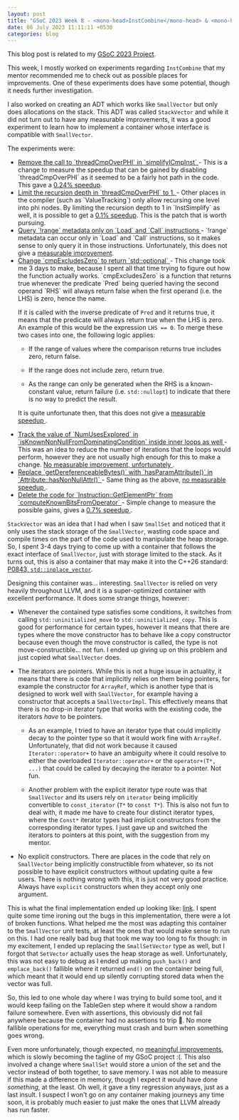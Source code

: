 ```yaml
---
layout: post
title: "GSoC 2023 Week 8 - <mono-head>InstCombine</mono-head> & <mono-head>SmallVector</mono-head> Experiments"
date: 06 July 2023 11:11:11 +0530
categories: blog
---
```


This blog post is related to my
<a href="https://summerofcode.withgoogle.com/programs/2023/projects/JdqGUwNq">GSoC
2023 Project</a>.

This week, I mostly worked on experiments regarding `InstCombine` that my mentor recommended me to check
out as possible places for improvements. One of these experiments does have some potential, though it needs further
investigation.

I also worked on creating an ADT which works like `SmallVector` but only does allocations on the stack.
This ADT was called `StackVector` and while it did not turn out to have any measurable improvements, it was
a good experiment to learn how to implement a container whose interface is compatible with `SmallVector`.

The experiments were:

- <a href="https://github.com/llvm/llvm-project/commit/eca87099ea457a7b3f1a39167a053e6aa43f33c5">
  Remove the call to `threadCmpOverPHI` in `simplifyICmpInst`
  </a> - This is a change to measure the speedup that can be gained by disabling `threadCmpOverPHI` as it
  seemed to be a fairly hot path in the code. This gave a
  <a href="https://llvm-compile-time-tracker.com/compare.php?from=dd639eb15aacfc865409915516f52385c4381923&to=eca87099ea457a7b3f1a39167a053e6aa43f33c5&stat=instructions:u">
    0.24% speedup</a>.

- <a href="https://github.com/llvm/llvm-project/commit/72561e65c9bf044e0628c8dc4b0ac15fe142ea7e">
  Limit the recursion depth in `threadCmpOverPHI` to 1.
  </a> - Other places in the compiler (such as `ValueTracking`) only allow recursing one level into phi
  nodes. By limiting the recursion depth to 1 in `InstSimplify` as well, it is possible to get a
  <a href="https://llvm-compile-time-tracker.com/compare.php?from=dd639eb15aacfc865409915516f52385c4381923&to=72561e65c9bf044e0628c8dc4b0ac15fe142ea7e&stat=instructions%3Au">
    0.1% speedup</a>. This is the patch that is worth pursuing.

- <a href="https://github.com/llvm/llvm-project/commit/ef0bc766b21f474db94ef9191d89697e3005ab0d">
  Query `!range` metadata only on `Load` and `Call` instructions
  </a> - `!range` metadata can occur only in `Load` and `Call` instructions, so it
  makes sense to only query it in those instructions. Unfortunately, this does not give a
  <a href="https://llvm-compile-time-tracker.com/compare.php?from=72561e65c9bf044e0628c8dc4b0ac15fe142ea7e&to=ef0bc766b21f474db94ef9191d89697e3005ab0d&stat=instructions:u">
    measurable improvement</a>.

- <a href="https://github.com/llvm/llvm-project/commit/7fb4cdcdb9b6fc7ecd4db6b0ac91dbb77da07126">
  Change `cmpExcludesZero` to return `std::optional<bool>`
  </a> - This change took me 3 days to make, because I spent all that time trying to figure out how the
  function actually works. `cmpExcludesZero` is a function that returns true whenever the predicate
  `Pred` being queried having the second operand `RHS` will always return false when the first
  operand (i.e. the LHS) is zero, hence the name.

  If it is called with the inverse predicate of `Pred` and it returns true, it means that the predicate
  will always return true when the LHS is zero. An example of this would be the expression `LHS == 0`.
  To merge these two cases into one, the following logic applies:

    - If the range of values where the comparison returns true includes zero, return false.

    - If the range does not include zero, return true.

    - As the range can only be generated when the RHS is a known-constant value, return failure (i.e. `std::nullopt`)
      to indicate that there is no way to predict the result.

  It is quite unfortunate then, that this does not give a
  <a href="https://llvm-compile-time-tracker.com/compare.php?from=d96f235eb01d19cc9db6739217ce4d33fdae0f87&to=7fb4cdcdb9b6fc7ecd4db6b0ac91dbb77da07126&stat=instructions:u">
    measurable speedup
  </a>.

- <a href="https://github.com/llvm/llvm-project/commit/831822a0b9d9849a73ae285ecdbb2b23b0a0dac1">
  Track the value of `NumUsesExplored` in `isKnownNonNullFromDominatingCondition` inside
  inner loops as well
  </a> - This was an idea to reduce the number of iterations that the loops would perform, however they are not
  usually high enough for this to make a change.
  <a href="https://llvm-compile-time-tracker.com/compare.php?from=80f46b3929162637e536b28c2818dbbbe6cf8e8b&to=831822a0b9d9849a73ae285ecdbb2b23b0a0dac1&stat=instructions:u">
    No measurable improvement, unfortunately
  </a>.

- <a href="https://github.com/llvm/llvm-project/commit/a2c83776edb05b569ef28da74479010ec36eb614">
  Replace `getDereferenceableBytes()` with `hasParamAttribute()` in
  `Attribute::hasNonNullAttr()`
  </a> - Same thing as the above,
  <a href="https://llvm-compile-time-tracker.com/compare.php?from=831822a0b9d9849a73ae285ecdbb2b23b0a0dac1&to=a2c83776edb05b569ef28da74479010ec36eb614&stat=instructions:u">
    no measurable speedup
  </a>.

- <a href="https://github.com/llvm/llvm-project/commit/a49e4e4d6546b1991639a81869ae82f11fb71d6f">
  Delete the code for `Instruction::GetElementPtr` from `computeKnownBitsFromOperator`
  </a> - Simple change to measure the possible gains, gives a
  <a href="https://llvm-compile-time-tracker.com/compare.php?from=a2c83776edb05b569ef28da74479010ec36eb614&to=a49e4e4d6546b1991639a81869ae82f11fb71d6f&stat=instructions:u">
    0.7% speedup
  </a>.

`StackVector` was an idea that I had when I saw `SmallSet` and noticed that it only uses the
stack storage of the `SmallVector`, wasting code space and compile times on the part of the code used to
manipulate the heap storage. So, I spent 3-4 days trying to come up with a container that follows the exact interface
of `SmallVector`, just with storage limited to the stack. As it turns out, this is also a container that
may make it into the C++26 standard:
<a href="https://www.open-std.org/jtc1/sc22/wg21/docs/papers/2023/p0843r6.html">P0843,
`std::inplace_vector`</a>.

Designing this container was... interesting. `SmallVector` is relied on very heavily throughout LLVM, and
it is a super-optimized container with excellent performance. It does some strange things, however:

- Whenever the contained type satisfies some conditions, it switches from calling
  `std::uninitialized_move` to `std::uninitialized_copy`. This is good for performance for
  certain types, however it means that there are types where the move constructor has to behave like a copy
  constructor because even though the move constructor is called, the type is not move-constructible... not fun.
  I ended up giving up on this problem and just copied what `SmallVector` does.

- The iterators are pointers. While this is not a huge issue in actuality, it means that there is code that
  implicitly relies on them being pointers, for example the constructor for `ArrayRef`, which is another
  type that is designed to work well with `SmallVector`, for example having a constructor that accepts a
  `SmallVectorImpl`. This effectively means that there is no drop-in iterator type that works with the
  existing code, the iterators *have* to be pointers.

  - As an example, I tried to have an iterator type that could implicitly decay to the pointer type so that it would
    work fine with `ArrayRef`. Unfortunately, that did not work because it caused
    `Iterator::operator+` to have an ambiguity where it could resolve to either the overloaded
    `Iterator::operator+` or the `operator+(T*, ...)` that could be called by decaying the
    iterator to a pointer. Not fun.

  - Another problem with the explicit iterator type route was that `SmallVector` and its users rely on
    `iterator` being implicitly convertible to `const_iterator` (`T*` to
    `const T*`). This is also not fun to deal with, it made me have to create four distinct iterator
    types, where the `Const*` iterator types had implicit constructors from the corresponding iterator
    types. I just gave up and switched the iterators to pointers at this point, with the suggestion from my mentor.

- No explicit constructors. There are places in the code that rely on `SmallVector` being implicitly
  constructible from whatever, so its not possible to have explicit constructors without updating quite a few
  users. There is nothing wrong with this, it is just not very good practice. Always have `explicit`
  constructors when they accept only one argument.

This is what the final implementation ended up looking like:
<a href="https://github.com/llvm/llvm-project/blob/73af5c10ab093031f3258cc90ceb08364e35fd48/llvm/include/llvm/ADT/StackVector.h">
link</a>. I spent quite some time ironing out the bugs in this implementation, there were a lot of broken functions.
What helped me the most was adapting this container to the `SmallVector` unit tests, at least the ones that
would make sense to run on this. I had one really bad bug that took me way too long to fix though: in my excitement,
I ended up replacing the `SmallSetVector` type as well, but I forgot that `SetVector` actually
uses the heap storage as well. Unfortunately, this was not easy to debug as I ended up making `push_back()`
and `emplace_back()` fallible where it returned `end()` on the container being full, which meant
that it would end up silently corrupting stored data when the vector was full.

So, this led to one whole day where I was trying to build some tool, and it would keep failing on the TableGen step
where it would show a random failure somewhere. Even with assertions, this obviously did not fail anywhere because
the container had no assertions to trip :facepalm:. No more fallible operations for me, everything must crash and burn
when something goes wrong.

Even more unfortunately, though expected, no
<a href="https://llvm-compile-time-tracker.com/compare.php?from=7fb4cdcdb9b6fc7ecd4db6b0ac91dbb77da07126&to=69df2a5472699d3027c01226aebd81b803757aa0&stat=instructions:u">
meaningful improvements</a>, which is slowly becoming the tagline of my GSoC project :(. This also involved a change
where `SmallSet` would store a union of the set and the vector instead of both together, to save memory.
I was not able to measure if this made a difference in memory, though I expect it would have done <i>something</i>, at
the least. Oh well, it gave a tiny regression anyways, just as a last insult. I suspect I won't go on any container
making journeys any time soon, it is probably much easier to just make the ones that LLVM already has run faster.
